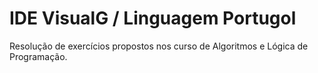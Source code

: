 # IDE VisualG / Linguagem Portugol
Resolução de exercícios propostos nos curso de Algoritmos e Lógica de Programação.
